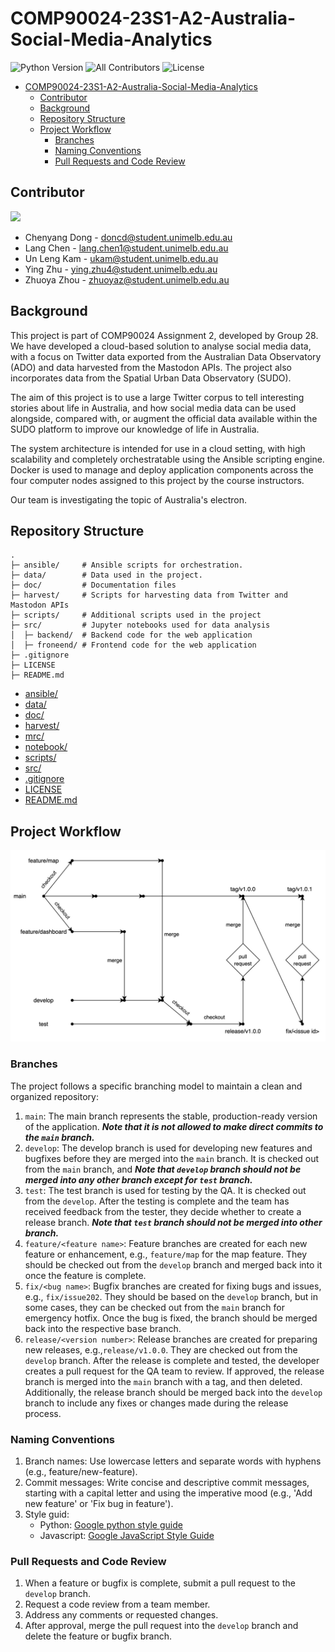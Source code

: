 # COMP90024-23S1-A2-Australia-Social-Media-Analytics
![Python Version](https://img.shields.io/badge/python-3.11%2B-blue)
![All Contributors](https://img.shields.io/github/contributors/doncd-p/COMP90024-23S1-A2-Australia-Social-Media-Analytics)
![License](https://img.shields.io/github/license/doncd-p/cOMP90024-23S1-A2-Australia-Social-Media-Analytics)


- [COMP90024-23S1-A2-Australia-Social-Media-Analytics](#comp90024-23s1-a2-australia-social-media-analytics)
  - [Contributor](#contributor)
  - [Background](#background)
  - [Repository Structure](#repository-structure)
  - [Project Workflow](#project-workflow)
    - [Branches](#branches)
    - [Naming Conventions](#naming-conventions)
    - [Pull Requests and Code Review](#pull-requests-and-code-review)


## Contributor
<a href="https://github.com/doncd-p/COMP90024-23S1-A2-Australia-Social-Media-Analytics/graphs/contributors">
  <img src="https://contrib.rocks/image?repo=doncd-p/COMP90024-23S1-A2-Australia-Social-Media-Analytics" />
</a>

- Chenyang Dong - doncd@student.unimelb.edu.au
- Lang Chen - lang.chen1@student.unimelb.edu.au
- Un Leng Kam - ukam@student.unimelb.edu.au
- Ying Zhu - ying.zhu4@student.unimelb.edu.au
- Zhuoya Zhou - zhuoyaz@student.unimelb.edu.au

<!-- ALL-CONTRIBUTORS-LIST:START - Do not remove or modify this section -->
<!-- prettier-ignore-start -->
<!-- markdownlint-disable -->

<!-- markdownlint-restore -->
<!-- prettier-ignore-end -->

<!-- ALL-CONTRIBUTORS-LIST:END -->

## Background
This project is part of COMP90024 Assignment 2, developed by Group 28. We have developed a cloud-based solution to analyse social media data, with a focus on Twitter data exported from the Australian Data Observatory (ADO) and data harvested from the Mastodon APIs. The project also incorporates data from the Spatial Urban Data Observatory (SUDO).

The aim of this project is to use a large Twitter corpus to tell interesting stories about life in Australia, and how social media data can be used alongside, compared with, or augment the official data available within the SUDO platform to improve our knowledge of life in Australia.

The system architecture is intended for use in a cloud setting, with high scalability and completely orchestratable using the Ansible scripting engine. Docker is used to manage and deploy application components across the four computer nodes assigned to this project by the course instructors.

<!-- TO DO -->
Our team is investigating the topic of Australia's electron. 

## Repository Structure

    .
    ├─ ansible/     # Ansible scripts for orchestration.
    ├─ data/        # Data used in the project.
    ├─ doc/         # Documentation files 
    ├─ harvest/     # Scripts for harvesting data from Twitter and Mastodon APIs
    ├─ scripts/     # Additional scripts used in the project
    ├─ src/         # Jupyter notebooks used for data analysis
    │  ├─ backend/  # Backend code for the web application
    │  ├─ froneend/ # Frontend code for the web application
    ├─ .gitignore   
    ├─ LICENSE
    ├─ README.md

* [ansible/](./COMP90024-23S1-A2-Australia-Social-Media-Analytics/ansible)
* [data/](./COMP90024-23S1-A2-Australia-Social-Media-Analytics/data)
* [doc/](./COMP90024-23S1-A2-Australia-Social-Media-Analytics/doc)
* [harvest/](./COMP90024-23S1-A2-Australia-Social-Media-Analytics/harvest)
* [mrc/](./COMP90024-23S1-A2-Australia-Social-Media-Analytics/mrc)
* [notebook/](./COMP90024-23S1-A2-Australia-Social-Media-Analytics/notebook)
* [scripts/](./COMP90024-23S1-A2-Australia-Social-Media-Analytics/scripts)
* [src/](./COMP90024-23S1-A2-Australia-Social-Media-Analytics/src)
* [.gitignore](./COMP90024-23S1-A2-Australia-Social-Media-Analytics/.gitignore)
* [LICENSE](./COMP90024-23S1-A2-Australia-Social-Media-Analytics/LICENSE)
* [README.md](./COMP90024-23S1-A2-Australia-Social-Media-Analytics/README.md)

## Project Workflow

![workflow](/doc/images/workflow.jpg)
### Branches
The project follows a specific branching model to maintain a clean and organized repository:

1. `main`: The main branch represents the stable, production-ready version of the application. ***Note that it is not allowed to make direct commits to the `main` branch.***
2. `develop`: The develop branch is used for developing new features and bugfixes before they are merged into the `main` branch. It is checked out from the `main` branch, and ***Note that `develop` branch should not be merged into any other branch except for `test` branch.***
3. `test`: The test branch is used for testing by the QA. It is checked out from the  `develop`. After the testing is complete and the team has received feedback from the tester, they decide whether to create a release branch. ***Note that `test` branch should not be merged into other branch.***
4. `feature/<feature name>`: Feature branches are created for each new feature or enhancement, e.g., `feature/map` for the map feature. They should be checked out from the `develop` branch and merged back into it once the feature is complete.
5. `fix/<bug name>`: Bugfix branches are created for fixing bugs and issues, e.g., `fix/issue202`. They should be based on the  `develop` branch, but in some cases, they can be checked out from the `main` branch for emergency hotfix. Once the bug is fixed, the branch should be merged back into the respective base branch.
6. `release/<version number>`: Release branches are created for preparing new releases, e.g.,`release/v1.0.0`. They are checked out from the `develop` branch. After the release is complete and tested, the developer creates a pull request for the QA team to review. If approved, the release branch is merged into the `main` branch with a tag, and then deleted. Additionally, the release branch should be merged back into the `develop` branch to include any fixes or changes made during the release process.

### Naming Conventions
1. Branch names: Use lowercase letters and separate words with hyphens (e.g., feature/new-feature).
2. Commit messages: Write concise and descriptive commit messages, starting with a capital letter and using the imperative mood (e.g., 'Add new feature' or 'Fix bug in feature').
3. Style guid: 
    - Python: [Google python style guide](https://google.github.io/styleguide/pyguide.html)
    - Javascript: [Google JavaScript Style Guide](https://google.github.io/styleguide/jsguide.html
)

### Pull Requests and Code Review
1. When a feature or bugfix is complete, submit a pull request to the `develop` branch.
2. Request a code review from a team member.
3. Address any comments or requested changes.
4. After approval, merge the pull request into the `develop` branch and delete the feature or bugfix branch.